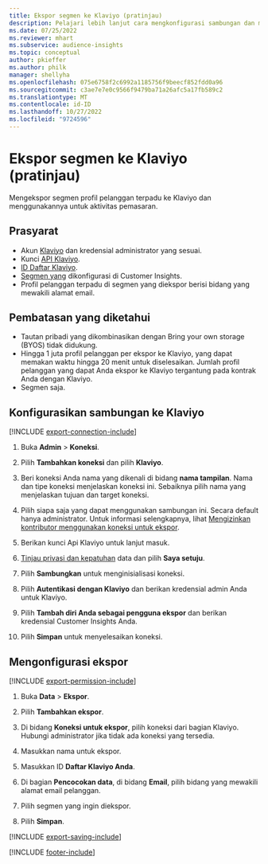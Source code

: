 ```yaml
---
title: Ekspor segmen ke Klaviyo (pratinjau)
description: Pelajari lebih lanjut cara mengkonfigurasi sambungan dan mengekspor ke Klaviyo.
ms.date: 07/25/2022
ms.reviewer: mhart
ms.subservice: audience-insights
ms.topic: conceptual
author: pkieffer
ms.author: philk
manager: shellyha
ms.openlocfilehash: 075e6758f2c6992a1185756f9beecf852fdd0a96
ms.sourcegitcommit: c3ae7e7e0c9566f9479ba71a26afc5a17fb589c2
ms.translationtype: MT
ms.contentlocale: id-ID
ms.lasthandoff: 10/27/2022
ms.locfileid: "9724596"
---
```

# <a name="export-segments-to-klaviyo-preview"></a>Ekspor segmen ke Klaviyo (pratinjau)

Mengekspor segmen profil pelanggan terpadu ke Klaviyo dan menggunakannya untuk aktivitas pemasaran.

## <a name="prerequisites"></a>Prasyarat

- Akun [Klaviyo](https://www.klaviyo.com/) dan kredensial administrator yang sesuai.
- Kunci [API Klaviyo](https://help.klaviyo.com/hc/articles/115005062267-How-to-Manage-Your-Account-s-API-Keys).
- [ID Daftar Klaviyo](https://help.klaviyo.com/hc/articles/115005078647-How-to-Find-a-List-ID).
- [Segmen yang](segments.md) dikonfigurasi di Customer Insights.
- Profil pelanggan terpadu di segmen yang diekspor berisi bidang yang mewakili alamat email.

## <a name="known-limitations"></a>Pembatasan yang diketahui

- Tautan pribadi yang dikombinasikan dengan Bring your own storage (BYOS) tidak didukung.
- Hingga 1 juta profil pelanggan per ekspor ke Klaviyo, yang dapat memakan waktu hingga 20 menit untuk diselesaikan. Jumlah profil pelanggan yang dapat Anda ekspor ke Klaviyo tergantung pada kontrak Anda dengan Klaviyo.
- Segmen saja.

## <a name="set-up-connection-to-klaviyo"></a>Konfigurasikan sambungan ke Klaviyo

[!INCLUDE [export-connection-include](includes/export-connection-admn.md)]

1. Buka **Admin** > **Koneksi**.

1. Pilih **Tambahkan koneksi** dan pilih **Klaviyo**.

1. Beri koneksi Anda nama yang dikenali di bidang **nama tampilan**. Nama dan tipe koneksi menjelaskan koneksi ini. Sebaiknya pilih nama yang menjelaskan tujuan dan target koneksi.

1. Pilih siapa saja yang dapat menggunakan sambungan ini. Secara default hanya administrator. Untuk informasi selengkapnya, lihat [Mengizinkan kontributor menggunakan koneksi untuk ekspor](connections.md#allow-contributors-to-use-a-connection-for-exports).

1. Berikan kunci Api Klaviyo untuk lanjut masuk.

1. [Tinjau privasi dan kepatuhan](connections.md#data-privacy-and-compliance) data dan pilih **Saya setuju**.

1. Pilih **Sambungkan** untuk menginisialisasi koneksi.

1. Pilih **Autentikasi dengan Klaviyo** dan berikan kredensial admin Anda untuk Klaviyo.

1. Pilih **Tambah diri Anda sebagai pengguna ekspor** dan berikan kredensial Customer Insights Anda.

1. Pilih **Simpan** untuk menyelesaikan koneksi.

## <a name="configure-an-export"></a>Mengonfigurasi ekspor

[!INCLUDE [export-permission-include](includes/export-permission.md)]

1. Buka **Data** > **Ekspor**.

1. Pilih **Tambahkan ekspor**.

1. Di bidang **Koneksi untuk ekspor**, pilih koneksi dari bagian Klaviyo. Hubungi administrator jika tidak ada koneksi yang tersedia.

1. Masukkan nama untuk ekspor.

1. Masukkan ID **Daftar Klaviyo Anda**.

1. Di bagian **Pencocokan data**, di bidang **Email**, pilih bidang yang mewakili alamat email pelanggan.

1. Pilih segmen yang ingin diekspor.

1. Pilih **Simpan**.

[!INCLUDE [export-saving-include](includes/export-saving.md)]

[!INCLUDE [footer-include](includes/footer-banner.md)]
